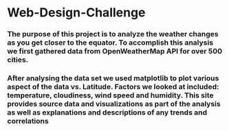 #                                                                  Web-Design-Challenge

### The purpose of this project is to analyze the weather changes as you get closer to the equator. To accomplish this analysis we first gathered data from OpenWeatherMap API for over 500 cities.
         
### After analysing the data set we used matplotlib to plot various aspect of the data vs. Latitude. Factors we looked at included: temperature, cloudiness, wind speed and humidity. This site provides source data and visualizations as part of the analysis as well as explanations and descriptions of any trends and correlations 
        
[website]: https://banunathan.github.io/Web-Design-Challenge/     
